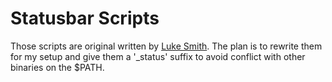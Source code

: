# Statusbar Scripts
Those scripts are original written by [Luke Smith](http://lukesmith.xyz).
The plan is to rewrite them for my setup and give them a '_status' suffix to
avoid conflict with other binaries on the $PATH.
